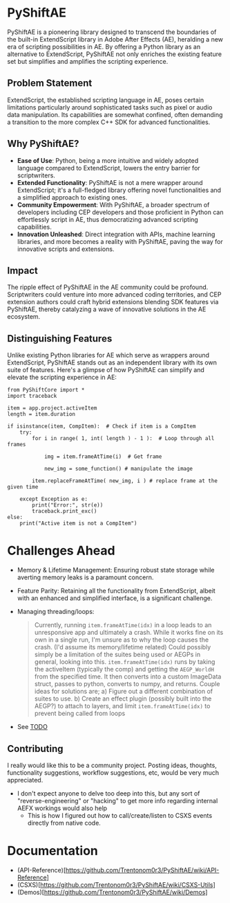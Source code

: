 # PyShiftAE
PyShiftAE is a pioneering library designed to transcend the boundaries of the built-in ExtendScript library in Adobe After Effects (AE), heralding a new era of scripting possibilities in AE. By offering a Python library as an alternative to ExtendScript, PyShiftAE not only enriches the existing feature set but simplifies and amplifies the scripting experience.

## Problem Statement
ExtendScript, the established scripting language in AE, poses certain limitations particularly around sophisticated tasks such as pixel or audio data manipulation. Its capabilities are somewhat confined, often demanding a transition to the more complex C++ SDK for advanced functionalities.

## Why PyShiftAE?
- **Ease of Use**: Python, being a more intuitive and widely adopted language compared to ExtendScript, lowers the entry barrier for scriptwriters. 
- **Extended Functionality**: PyShiftAE is not a mere wrapper around ExtendScript; it's a full-fledged library offering novel functionalities and a simplified approach to existing ones.
- **Community Empowerment**: With PyShiftAE, a broader spectrum of developers including CEP developers and those proficient in Python can effortlessly script in AE, thus democratizing advanced scripting capabilities.
- **Innovation Unleashed**: Direct integration with APIs, machine learning libraries, and more becomes a reality with PyShiftAE, paving the way for innovative scripts and extensions.

## Impact
The ripple effect of PyShiftAE in the AE community could be profound. Scriptwriters could venture into more advanced coding territories, and CEP extension authors could craft hybrid extensions blending SDK features via PyShiftAE, thereby catalyzing a wave of innovative solutions in the AE ecosystem.

## Distinguishing Features
Unlike existing Python libraries for AE which serve as wrappers around ExtendScript, PyShiftAE stands out as an independent library with its own suite of features. Here's a glimpse of how PyShiftAE can simplify and elevate the scripting experience in AE:
```
from PyShiftCore import *
import traceback

item = app.project.activeItem
length = item.duration

if isinstance(item, CompItem):  # Check if item is a CompItem
    try:
        for i in range( 1, int( length ) - 1 ):  # Loop through all frames

            img = item.frameAtTime(i)  # Get frame

            new_img = some_function() # manipulate the image

	    item.replaceFrameAtTime( new_img, i ) # replace frame at the given time

    except Exception as e:
        print("Error:", str(e))
        traceback.print_exc()
else:
    print("Active item is not a CompItem")
```

# Challenges Ahead
- Memory & Lifetime Management: Ensuring robust state storage while averting memory leaks is a paramount concern.
- Feature Parity: Retaining all the functionality from ExtendScript, albeit with an enhanced and simplified interface, is a significant challenge.
- Managing threading/loops:
   > Currently, running ```item.frameAtTime(idx)``` in a loop leads to an unresponsive app and ultimately a crash.
   > While it works fine on its own in a single run, I'm unsure as to why the loop causes the crash. (I'd assume its memory/lifetime related)
   > Could possibly simply be a limitation of the suites being used or AEGPs in general, looking into this.
   > ```item.frameAtTime(idx)``` runs by taking the activeItem (typically the comp) and getting the ```AEGP_WorldH``` from the specified time.
   > 	It then converts into a custom ImageData struct, passes to python, converts to numpy, and returns. 
   > Couple ideas for solutions are;
   > 	a) Figure out a different combination of suites to use.
   > 	b) Create an effect plugin (possibly built into the AEGP?) to attach to layers, and limit ```item.frameAtTime(idx)``` to prevent being called from loops

   
- See [TODO](https://github.com/Trentonom0r3/PyShiftAE/blob/main/TODO.md)
  
## Contributing
I really would like this to be a community project. Posting ideas, thoughts, functionality suggestions, workflow suggestions, etc, would be very much appreciated.

- I don't expect anyone to delve too deep into this, but any sort of "reverse-engineering" or "hacking" to get more info regarding internal AEFX workings would also help
  - This is how I figured out how to call/create/listen to CSXS events directly from native code. 

# Documentation 
- (API-Reference)[https://github.com/Trentonom0r3/PyShiftAE/wiki/API-Reference]
- (CSXS)[https://github.com/Trentonom0r3/PyShiftAE/wiki/CSXS-Utils]
- (Demos)[https://github.com/Trentonom0r3/PyShiftAE/wiki/Demos]
